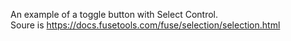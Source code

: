An example of a toggle button with Select Control.  
Soure is https://docs.fusetools.com/fuse/selection/selection.html
